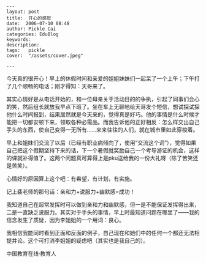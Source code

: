 
    ---
    layout: post  
    title:  开心的感觉  
    date:  2006-07-10 08:48  
    author: Pickle Cai  
    categories: EduBlog  
    keywords: 
    description:   
    tags:	pickle   
    cover:  "/assets/cover.jpeg"  

    ---  
    
今天真的很开心！早上的休假时间和亲爱的姐姐妹妹们一起呆了一个上午；下午打了几个顺畅的电话；刚才得知：天哥来了。



其实心情好是从电话开始的，和一位母亲关于活动目的的争执，引起了同事们会心的笑，然后组长就放我早点下班了。坐在车上无聊地给天哥发个短信，想试探试探他什么时间报到，结果居然就是今天来的，觉得真是好巧。他的事情是什么时候才能把一切都安顿下来，领取各种必需品。而我告诉他的正好相反：怎么样交出自己手头的东西，使自己变得一无所有……来来往往的人们，就在城市里如此穿梭着。



早上和姐妹们交流了以后（已经有职业病倾向了，使用“交流这个词”），觉得如果自己把这个假期坚持下来的话，下一个暑假就奖励自己一个考导游证的机会，这样的课就补得值了。这两个问题真可算得上是pku送给我的一份大礼呀（除了苦笑还是苦笑）。



心情好的原因算上这个吧：有希望，有计划，有实施。



记上裴老师的那句话：亲和力+说服力+幽默感=成功！



我知道自己在超常发挥时可以做到亲和力和幽默感，但一是不能保证发挥得出来，二是一直缺乏说服力。其实对于手头的事情，早上时最知道问题在哪里了——我的信念发生了质疑，因为李姐姐的一个用词：良心。



我相信我能同时看到正面和反面的例子，自己现在和她们中的任何一个都还无法相提并论。这个可打消李姐姐的疑虑吧（其实也是我自己的）。



		    
 中国教育在线·教育人

